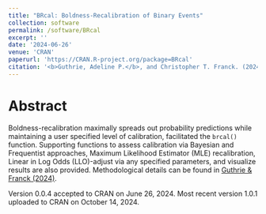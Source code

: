 ```yaml
---
title: "BRcal: Boldness-Recalibration of Binary Events"
collection: software
permalink: /software/BRcal
excerpt: ''
date: '2024-06-26'
venue: 'CRAN'
paperurl: 'https://CRAN.R-project.org/package=BRcal'
citation: '<b>Guthrie, Adeline P.</b>, and Christopher T. Franck. (2024). &quot;BRcal: Boldness-Recalibration of Binary Events.&quot; <i>R package version 1.0.1</i>.'
---
```


Abstract
======
Boldness-recalibration maximally spreads out probability predictions while maintaining a user specified level of calibration, facilitated the `brcal()` function. Supporting functions to assess calibration via Bayesian and Frequentist approaches, Maximum Likelihood Estimator (MLE) recalibration, Linear in Log Odds (LLO)-adjust via any specified parameters, and visualize results are also provided. Methodological details can be found in [Guthrie & Franck (2024)](https://www.tandfonline.com/doi/full/10.1080/00031305.2024.2339266). 

Version 0.0.4 accepted to CRAN on June 26, 2024.  Most recent version 1.0.1 uploaded to CRAN on October 14, 2024.


